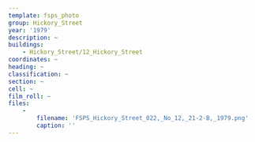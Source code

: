 ```yaml
---
template: fsps_photo
group: Hickory_Street
year: '1979'
description: ~
buildings:
    - Hickory_Street/12_Hickory_Street
coordinates: ~
heading: ~
classification: ~
section: ~
cell: ~
film_roll: ~
files:
    -
        filename: 'FSPS_Hickory_Street_022,_No_12,_21-2-B,_1979.png'
        caption: ''
---
```

